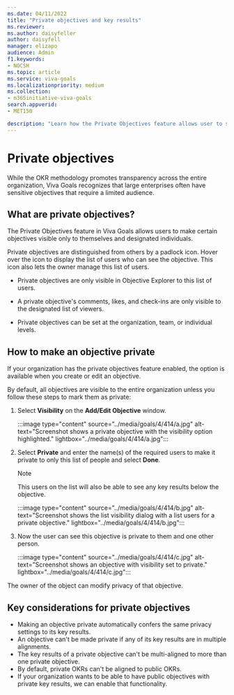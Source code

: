 ```yaml
---
ms.date: 04/11/2022
title: "Private objectives and key results"
ms.reviewer: 
ms.author: daisyfeller
author: daisyfell
manager: elizapo
audience: Admin
f1.keywords:
- NOCSH
ms.topic: article
ms.service: viva-goals
ms.localizationpriority: medium
ms.collection:  
- m365initiative-viva-goals
search.appverid:
- MET150

description: "Learn how the Private Objectives feature allows user to set private objectives visible only to themselves and designated individuals."
---
```


# Private objectives 

While the OKR methodology promotes transparency across the entire organization, Viva Goals recognizes that large enterprises often have sensitive objectives that require a limited audience.

## What are private objectives?

The Private Objectives feature in Viva Goals allows users to make certain objectives visible only to themselves and designated individuals.

Private objectives are distinguished from others by a padlock icon. Hover over the icon to display the list of users who can see the objective. This icon also lets the owner manage this list of users.

- Private objectives are only visible in Objective Explorer to this list of users.

- A private objective's comments, likes, and check-ins are only visible to the designated list of viewers.

- Private objectives can be set at the organization, team, or individual levels.

## How to make an objective private

If your organization has the private objectives feature enabled, the option is available when you create or edit an objective.

By default, all objectives are visible to the entire organization unless you follow these steps to mark them as private:

1. Select **Visibility** on the **Add/Edit Objective** window.

    :::image type="content" source="../media/goals/4/414/a.jpg" alt-text="Screenshot shows a private objective with the visibility option highlighted." lightbox="../media/goals/4/414/a.jpg":::

2. Select **Private** and enter the name(s) of the required users to make it private to only this list of people and select **Done**.

    > [!NOTE]
    > This users on the list will also be able to see any key results below the objective.

    :::image type="content" source="../media/goals/4/414/b.jpg" alt-text="Screenshot shows the list visibility dialog with a list users for a private objective." lightbox="../media/goals/4/414/b.jpg":::

3. Now the user can see this objective is private to them and one other person.

    :::image type="content" source="../media/goals/4/414/c.jpg" alt-text="Screenshot shows an objective with visibility set to private." lightbox="../media/goals/4/414/c.jpg":::

The owner of the object can modify privacy of that objective.

## Key considerations for private objectives

- Making an objective private automatically confers the same privacy settings to its key results.
- An objective can't be made private if any of its key results are in multiple alignments.  
- The key results of a private objective can't be multi-aligned to more than one private objective.
- By default, private OKRs can't be aligned to public OKRs.
- If your organization wants to be able to have public objectives with private key results, we can enable that functionality.
